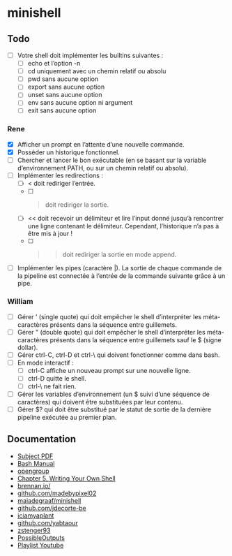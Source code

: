 # minishell

## Todo
- [ ] Votre shell doit implémenter les builtins suivantes :
    - [ ] echo et l’option -n
    - [ ] cd uniquement avec un chemin relatif ou absolu
    - [ ] pwd sans aucune option
    - [ ] export sans aucune option
    - [ ] unset sans aucune option
    - [ ] env sans aucune option ni argument
    - [ ] exit sans aucune option

### Rene
- [x] Afficher un prompt en l’attente d’une nouvelle commande.
- [x] Posséder un historique fonctionnel.
- [ ] Chercher et lancer le bon exécutable (en se basant sur la variable d’environnement PATH, ou sur un chemin relatif ou absolu).
- [ ] Implémenter les redirections :
    - [ ] < doit rediriger l’entrée.
    - [ ] > doit rediriger la sortie.
    - [ ] << doit recevoir un délimiteur et lire l’input donné jusqu’à rencontrer une ligne contenant le délimiteur. Cependant, l’historique n’a pas à être mis à jour !
    - [ ] >> doit rediriger la sortie en mode append.
- [ ] Implémenter les pipes (caractère |). La sortie de chaque commande de la pipeline est connectée à l’entrée de la commande suivante grâce à un pipe.

### William
- [ ] Gérer ’ (single quote) qui doit empêcher le shell d’interpréter les méta-caractères présents dans la séquence entre guillemets.
- [ ] Gérer " (double quote) qui doit empêcher le shell d’interpréter les méta-caractères présents dans la séquence entre guillemets sauf le $ (signe dollar).
- [ ] Gérer ctrl-C, ctrl-D et ctrl-\ qui doivent fonctionner comme dans bash.
- [ ] En mode interactif :
    - [ ] ctrl-C affiche un nouveau prompt sur une nouvelle ligne.
    - [ ] ctrl-D quitte le shell.
    - [ ] ctrl-\ ne fait rien.
- [ ] Gérer les variables d’environnement (un $ suivi d’une séquence de caractères) qui doivent être substituées par leur contenu.
- [ ] Gérer $? qui doit être substitué par le statut de sortie de la dernière pipeline exécutée au premier plan.

## Documentation
- [Subject PDF](https://cdn.intra.42.fr/pdf/pdf/93116/fr.subject.pdf)
- [Bash Manual](https://www.gnu.org/software/bash/manual/bash.html)
- [opengroup](https://pubs.opengroup.org/onlinepubs/009695399/utilities/xcu_chap02.html)
- [Chapter 5. Writing Your Own Shell](https://www.cs.purdue.edu/homes/grr/SystemsProgrammingBook/Book/Chapter5-WritingYourOwnShell.pdf)
- [brennan.io/](https://brennan.io/2015/01/16/write-a-shell-in-c/)
- [github.com/madebypixel02](https://github.com/madebypixel02/minishell/blob/main/README.md)
- [maiadegraaf/minishell](https://github.com/maiadegraaf/minishell)
- [github.com/jdecorte-be](https://github.com/jdecorte-be/42-minishell/blob/master/README.md)
- [iciamyaplant](https://github.com/iciamyplant/Minishell)
- [github.com/yabtaour](https://github.com/yabtaour/Minishell-42/blob/main/ReadMe.md)
- [zstenger93](https://github.com/zstenger93/minishell#initialize-everything-whats-needed-in-normal-mode)
- [PossibleOutputs](https://homepage.cs.cityu.edu.hk/jiakaixu2/project/minishell1.manual)
- [Playlist Youtube](https://www.youtube.com/watch?v=hMSByvFHOro&list=PLGU1kcPKHMKj5yA0RPb5AK4QAhexmQwrW)